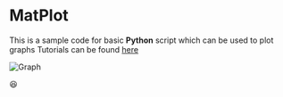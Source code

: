 # MatPlot
This is a sample code for basic **Python** script which can be used to plot graphs
Tutorials can be found [here](https://www.youtube.com/playlist?list=PLQVvvaa0QuDfpEcGUM6ogsbrlWtqpS5-1)

![Graph](http://www.schoolatoz.nsw.edu.au/detresources/iStock_000015151608Small_LSvpzPdLDE_l.png)


:satisfied: 
